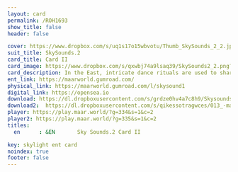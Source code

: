 ```yaml
---
layout: card
permalink: /ROH1693
show_title: false
header: false

cover: https://www.dropbox.com/s/uq1s17o15wbvotu/Thumb_SkySounds_2_2.jpg?raw=1
suit_title: SkySounds.2
card_title: Card II
card_image: https://www.dropbox.com/s/qxwbj74a9lsaq39/SkySounds2_2.png?raw=1
card_description: In the East, intricate dance rituals are used to share emotions and ideas. This land is an appealing place for inter-species oral communication. It is a place where different species come together to share their stories and experiences, learn from one another, and create a sense of community. The natural soundscapes of the East, with their diverse array of animals and plants, provide a rich tapestry of voices that weave together to create a unique and vibrant symphony. It is a place where one can hear the songs of the birds and the whispers of the wind, where the roar of the river and the rustle of leaves come together to form a rich and diverse soundscape. But it is not always perfect, as some species may struggle to communicate, or the natural soundscapes may be disrupted by machines activities. However, the inhabitants of this world work to maintain and preserve this valuable aspect of their land, recognizing the importance of inter-species communication for the well-being of all.
ent_link: https://maarworld.gumroad.com/
physical_link: https://maarworld.gumroad.com/l/skysound1
digital_link: https://opensea.io
download: https://dl.dropboxusercontent.com/s/grdze0hv4a7c8h9/Skysounds-2-II.wav?raw=1
download2:  https://dl.dropboxusercontent.com/s/qikessotragwces/013_-maar-sky-sounds.2-card_II.wav?raw=1
player: https://play.maar.world/?g=334&s=1&c=2
player2: https://play.maar.world/?g=335&s=1&c=2
titles:
  en      : &EN       Sky Sounds.2 Card II

key: skylight ent card 
noindex: true
footer: false
---
```

